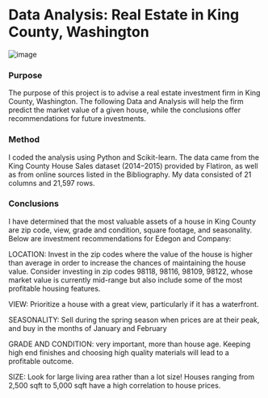 # Data Analysis: Real Estate in King County, Washington

![image](https://user-images.githubusercontent.com/44559346/191543006-8b0a9ec2-f677-47f4-9acf-8bfd5004d9af.png)

### Purpose

The purpose of this project is to advise a real estate investment firm in King County, Washington. The following Data and Analysis will help the firm predict the market value of a given house, while the conclusions offer recommendations for future investments.

### Method 

I coded the analysis using Python and Scikit-learn. The data came from the King County House Sales dataset (2014–2015) provided by Flatiron, as well as from online sources listed in the Bibliography.
My data consisted of 21 columns and 21,597 rows. 

### Conclusions

I have determined that the most valuable assets of a house in King County are zip code, view, grade and condition, square footage, and seasonality. Below are investment recommendations for Edegon and Company:

LOCATION: Invest in the zip codes where the value of the house is higher than average in order to increase the chances of maintaining the house value. Consider investing in zip codes 98118, 98116, 98109, 98122, whose market value is currently mid-range but also include some of the most profitable housing features.

VIEW: Prioritize a house with a great view, particularly if it has a waterfront.

SEASONALITY: Sell during the spring season when prices are at their peak, and buy in the months of January and February

GRADE AND CONDITION: very important, more than house age. Keeping high end finishes and choosing high quality materials will lead to a profitable outcome.

SIZE: Look for large living area rather than a lot size! Houses ranging from 2,500 sqft to 5,000 sqft have a high correlation to house prices.
